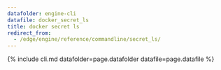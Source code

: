 ```yaml
---
datafolder: engine-cli
datafile: docker_secret_ls
title: docker secret ls
redirect_from:
  - /edge/engine/reference/commandline/secret_ls/
---
```

<!--
Sorry, but the contents of this page are automatically generated from
Docker's source code. If you want to suggest a change to the text that appears
here, you'll need to find the string by searching this repo:

https://github.com/docker/cli
-->
{% include cli.md datafolder=page.datafolder datafile=page.datafile %}
